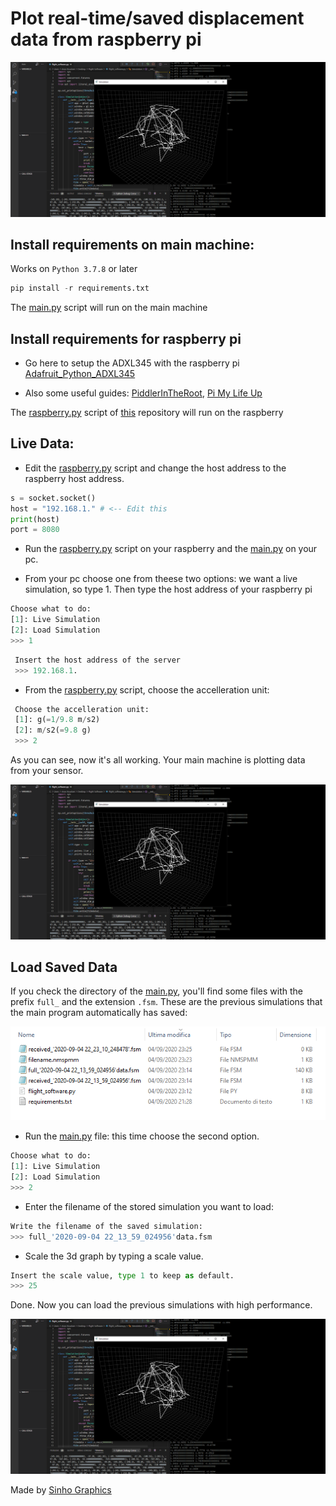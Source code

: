 # Plot real-time/saved displacement data from raspberry pi

![](images/real_time_plot.PNG)

## Install requirements on main machine:

Works on ```Python 3.7.8``` or later

```python
pip install -r requirements.txt
```
The [main.py](https://github.com/MrSinho/SpaceProgramm/blob/master/main.py) script will run on the main machine

## Install requirements for raspberry pi
 - Go here to setup the ADXL345 with the raspberry pi [Adafruit_Python_ADXL345](https://github.com/adafruit/Adafruit_Python_ADXL345)

 - Also some useful guides: [PiddlerInTheRoot](https://www.youtube.com/watch?v=NPTK0inTldw&t=428s), [Pi My Life Up](https://www.youtube.com/watch?v=QH1umP-duik&t=104s)

The [raspberry.py](https://github.com/MrSinho/SpaceProgramm/blob/master/main.py) script of [this](https://github.com/MrSinho/SpaceProgramm) repository will run on the raspberry

## Live Data:
- Edit the [raspberry.py](https://github.com/MrSinho/SpaceProgramm/blob/master/main.py) script and change the host address to the raspberry host address.

```python
s = socket.socket()
host = "192.168.1." # <-- Edit this
print(host)
port = 8080
```

- Run the [raspberry.py](https://github.com/MrSinho/SpaceProgramm/blob/master/main.py) script on your raspberry and the [main.py](https://github.com/MrSinho/SpaceProgramm/blob/master/main.py) on your pc.

- From your pc choose one from theese two options: we want a live simulation, so type 1. Then type the host address of your raspberry pi

```python
Choose what to do:
[1]: Live Simulation
[2]: Load Simulation
>>> 1
```
```python
 Insert the host address of the server
 >>> 192.168.1.
```

- From the [raspberry.py](https://github.com/MrSinho/SpaceProgramm/blob/master/main.py) script, choose the accelleration unit:

```python
 Choose the accelleration unit:
 [1]: g(=1/9.8 m/s2)
 [2]: m/s2(=9.8 g)
 >>> 2
```

As you can see, now it's all working. Your main machine is plotting data from your sensor.

![](images/real_time_plot.PNG)

## Load Saved Data
If you check the directory of the [main.py](https://github.com/MrSinho/SpaceProgramm/blob/master/main.py), you'll find some files with the prefix ```full_``` and the extension ```.fsm```. These are the previous simulations that the main program automatically has saved: 

![](images/saved.PNG)

- Run the [main.py](https://github.com/MrSinho/SpaceProgramm/blob/master/main.py) file: this time choose the second option.

```python
Choose what to do:
[1]: Live Simulation
[2]: Load Simulation
>>> 2
```

- Enter the filename of the stored simulation you want to load: 

```python
Write the filename of the saved simulation:
>>> full_'2020-09-04 22_13_59_024956'data.fsm
```

- Scale the 3d graph by typing a scale value.

```python
Insert the scale value, type 1 to keep as default.
>>> 25
```

Done. Now you can load the previous simulations with high performance.

![](images/real_time_plot.PNG)

Made by [Sinho Graphics](https://www.instagram.com/sinho_graphics/)


